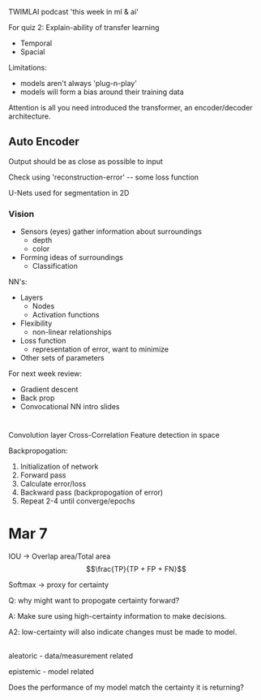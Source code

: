 <script
  src="https://cdn.mathjax.org/mathjax/latest/MathJax.js?config=TeX-AMS-MML_HTMLorMML"
  type="text/javascript">
</script>

TWIMLAI podcast
'this week in ml & ai'

For quiz 2:
Explain-ability of transfer learning 


- Temporal
- Spacial

Limitations:
- models aren't always 'plug-n-play'
- models will form a bias around their training data


Attention is all you need introduced the transformer, an encoder/decoder architecture. 

## Auto Encoder
Output should be as close as possible to input


Check using 'reconstruction-error' -- some loss function

U-Nets used for segmentation in 2D

### Vision
- Sensors (eyes) gather information about surroundings
  - depth
  - color
- Forming ideas of surroundings
  - Classification

NN's:
- Layers
  - Nodes
  - Activation functions
- Flexibility
  - non-linear relationships
- Loss function
  - representation of error, want to minimize
- Other sets of parameters

For next week review:
- Gradient descent
- Back prop
- Convocational NN intro slides

#

Convolution layer 
Cross-Correlation
Feature detection in space

Backpropogation:
1. Initialization of network
2. Forward pass
3. Calculate error/loss
4. Backward pass (backpropogation of error)
5. Repeat 2-4 until converge/epochs

# Mar 7

IOU
-> Overlap area/Total area 
$$\frac{TP}{TP + FP + FN}$$

Softmax -> proxy for certainty 

Q: why might want to propogate certainty forward?

A: Make sure using high-certainty information to make decisions.

A2: low-certainty will also indicate changes must be made to model. 

## 
aleatoric - data/measurement related

epistemic - model related

Does the performance of my model match the certainty it is returning?

